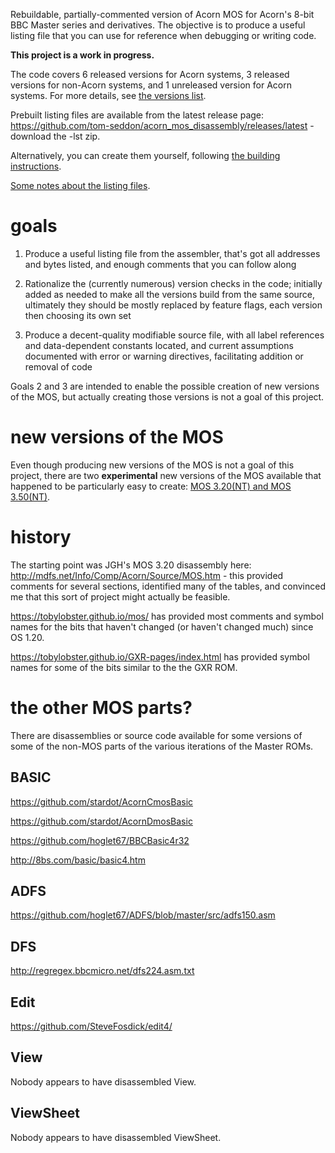Rebuildable, partially-commented version of Acorn MOS for Acorn's
8-bit BBC Master series and derivatives. The objective is to produce a
useful listing file that you can use for reference when debugging or
writing code.

**This project is a work in progress.**

The code covers 6 released versions for Acorn systems, 3 released
versions for non-Acorn systems, and 1 unreleased version for Acorn
systems. For more details, see
[the versions list](./docs/versions.md).

Prebuilt listing files are available from the latest release page:
https://github.com/tom-seddon/acorn_mos_disassembly/releases/latest -
download the -lst zip. 

Alternatively, you can create them yourself, following
[the building instructions](./docs/build.md).

[Some notes about the listing files](./docs/lst.md).

# goals

1. Produce a useful listing file from the assembler, that's got all
   addresses and bytes listed, and enough comments that you can follow
   along
   
2. Rationalize the (currently numerous) version checks in the code;
   initially added as needed to make all the versions build from the
   same source, ultimately they should be mostly replaced by feature
   flags, each version then choosing its own set
   
3. Produce a decent-quality modifiable source file, with all label
   references and data-dependent constants located, and current
   assumptions documented with error or warning directives,
   facilitating addition or removal of code

Goals 2 and 3 are intended to enable the possible creation of new
versions of the MOS, but actually creating those versions is not a
goal of this project.

# new versions of the MOS

Even though producing new versions of the MOS is not a goal of this
project, there are two **experimental** new versions of the MOS
available that happened to be particularly easy to create:
[MOS 3.20(NT) and MOS 3.50(NT)](./docs/NT.md).

# history

The starting point was JGH's MOS 3.20 disassembly here:
http://mdfs.net/Info/Comp/Acorn/Source/MOS.htm - this provided
comments for several sections, identified many of the tables, and
convinced me that this sort of project might actually be feasible.

https://tobylobster.github.io/mos/ has provided most comments and
symbol names for the bits that haven't changed (or haven't changed
much) since OS 1.20.

https://tobylobster.github.io/GXR-pages/index.html has provided symbol
names for some of the bits similar to the the GXR ROM.

# the other MOS parts?

There are disassemblies or source code available for some versions of
some of the non-MOS parts of the various iterations of the Master
ROMs.

## BASIC

https://github.com/stardot/AcornCmosBasic

https://github.com/stardot/AcornDmosBasic

https://github.com/hoglet67/BBCBasic4r32

http://8bs.com/basic/basic4.htm

## ADFS

https://github.com/hoglet67/ADFS/blob/master/src/adfs150.asm

## DFS

http://regregex.bbcmicro.net/dfs224.asm.txt

## Edit

https://github.com/SteveFosdick/edit4/

## View

Nobody appears to have disassembled View.

## ViewSheet

Nobody appears to have disassembled ViewSheet.

